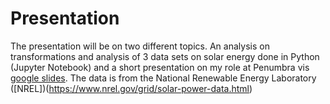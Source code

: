 # Presentation
The presentation will be on two different topics. An analysis on transformations and analysis of 3 data sets on solar energy done in Python (Jupyter Notebook) and a short presentation on my role at Penumbra vis [google slides](https://docs.google.com/presentation/d/1XwfweJ-4v46vmQ23_dCcqsbDi6wGRRnTwv_f0yzmZig/edit?usp=sharing). The data is from the National Renewable Energy Laboratory ([NREL])(https://www.nrel.gov/grid/solar-power-data.html)
